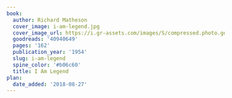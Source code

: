 ```yaml
---
book:
  author: Richard Matheson
  cover_image: i-am-legend.jpg
  cover_image_url: https://i.gr-assets.com/images/S/compressed.photo.goodreads.com/books/1532484265l/40940649._SX98_.jpg
  goodreads: '40940649'
  pages: '162'
  publication_year: '1954'
  slug: i-am-legend
  spine_color: '#b06c60'
  title: I Am Legend
plan:
  date_added: '2018-08-27'
---
```

